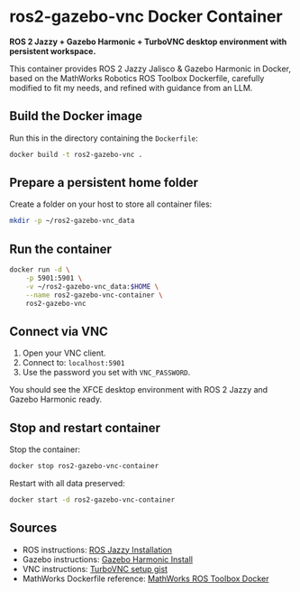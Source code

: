 # ros2-gazebo-vnc Docker Container

**ROS 2 Jazzy + Gazebo Harmonic + TurboVNC desktop environment with persistent workspace.**

This container provides ROS 2 Jazzy Jalisco & Gazebo Harmonic in Docker, based on the MathWorks Robotics ROS Toolbox Dockerfile, carefully modified to fit my needs, and refined with guidance from an LLM.

## Build the Docker image

Run this in the directory containing the `Dockerfile`:

```bash
docker build -t ros2-gazebo-vnc .
```

## Prepare a persistent home folder

Create a folder on your host to store all container files:

```bash
mkdir -p ~/ros2-gazebo-vnc_data
```

## Run the container

```bash
docker run -d \
    -p 5901:5901 \
    -v ~/ros2-gazebo-vnc_data:$HOME \
    --name ros2-gazebo-vnc-container \
    ros2-gazebo-vnc
```

## Connect via VNC

1. Open your VNC client.
2. Connect to: `localhost:5901`
3. Use the password you set with `VNC_PASSWORD`.

You should see the XFCE desktop environment with ROS 2 Jazzy and Gazebo Harmonic ready.

## Stop and restart container

Stop the container:

```bash
docker stop ros2-gazebo-vnc-container
```

Restart with all data preserved:

```bash
docker start -d ros2-gazebo-vnc-container
```

## Sources

* ROS instructions: [ROS Jazzy Installation](https://docs.ros.org/en/jazzy/Installation/Ubuntu-Install-Debs.html)
* Gazebo instructions: [Gazebo Harmonic Install](https://gazebosim.org/docs/harmonic/install_ubuntu/)
* VNC instructions: [TurboVNC setup gist](https://gist.github.com/Ryther/b2718e68e7bc05bf4191391bdd8cd8ef)
* MathWorks Dockerfile reference: [MathWorks ROS Toolbox Docker](https://www.mathworks.com/help/ros/ug/install-and-set-up-docker-for-ros-2-and-gazebo.html)
